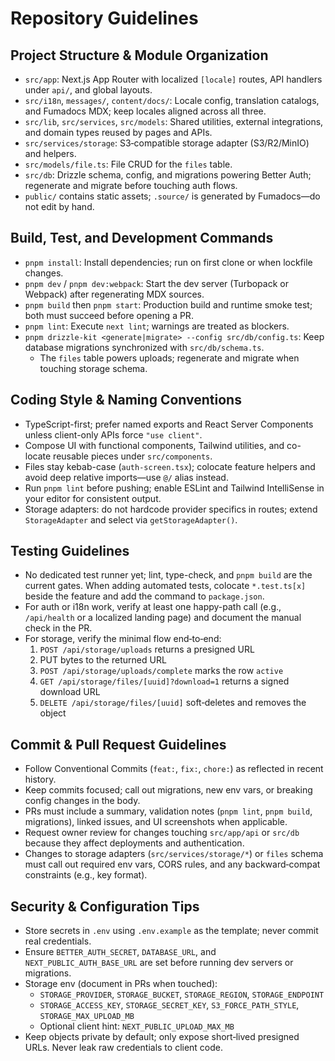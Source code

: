 # Repository Guidelines

## Project Structure & Module Organization
- `src/app`: Next.js App Router with localized `[locale]` routes, API handlers under `api/`, and global layouts.
- `src/i18n`, `messages/`, `content/docs/`: Locale config, translation catalogs, and Fumadocs MDX; keep locales aligned across all three.
- `src/lib`, `src/services`, `src/models`: Shared utilities, external integrations, and domain types reused by pages and APIs.
- `src/services/storage`: S3‑compatible storage adapter (S3/R2/MinIO) and helpers.
- `src/models/file.ts`: File CRUD for the `files` table.
- `src/db`: Drizzle schema, config, and migrations powering Better Auth; regenerate and migrate before touching auth flows.
- `public/` contains static assets; `.source/` is generated by Fumadocs—do not edit by hand.

## Build, Test, and Development Commands
- `pnpm install`: Install dependencies; run on first clone or when lockfile changes.
- `pnpm dev` / `pnpm dev:webpack`: Start the dev server (Turbopack or Webpack) after regenerating MDX sources.
- `pnpm build` then `pnpm start`: Production build and runtime smoke test; both must succeed before opening a PR.
- `pnpm lint`: Execute `next lint`; warnings are treated as blockers.
- `pnpm drizzle-kit <generate|migrate> --config src/db/config.ts`: Keep database migrations synchronized with `src/db/schema.ts`.
  - The `files` table powers uploads; regenerate and migrate when touching storage schema.

## Coding Style & Naming Conventions
- TypeScript-first; prefer named exports and React Server Components unless client-only APIs force `"use client"`.
- Compose UI with functional components, Tailwind utilities, and co-locate reusable pieces under `src/components`.
- Files stay kebab-case (`auth-screen.tsx`); colocate feature helpers and avoid deep relative imports—use `@/` alias instead.
- Run `pnpm lint` before pushing; enable ESLint and Tailwind IntelliSense in your editor for consistent output.
 - Storage adapters: do not hardcode provider specifics in routes; extend `StorageAdapter` and select via `getStorageAdapter()`.

## Testing Guidelines
- No dedicated test runner yet; lint, type-check, and `pnpm build` are the current gates. When adding automated tests, colocate `*.test.ts[x]` beside the feature and add the command to `package.json`.
- For auth or i18n work, verify at least one happy-path call (e.g., `/api/health` or a localized landing page) and document the manual check in the PR.
 - For storage, verify the minimal flow end‑to‑end:
   1) `POST /api/storage/uploads` returns a presigned URL
   2) PUT bytes to the returned URL
   3) `POST /api/storage/uploads/complete` marks the row `active`
   4) `GET /api/storage/files/[uuid]?download=1` returns a signed download URL
   5) `DELETE /api/storage/files/[uuid]` soft‑deletes and removes the object

## Commit & Pull Request Guidelines
- Follow Conventional Commits (`feat:`, `fix:`, `chore:`) as reflected in recent history.
- Keep commits focused; call out migrations, new env vars, or breaking config changes in the body.
- PRs must include a summary, validation notes (`pnpm lint`, `pnpm build`, migrations), linked issues, and UI screenshots when applicable.
- Request owner review for changes touching `src/app/api` or `src/db` because they affect deployments and authentication.
 - Changes to storage adapters (`src/services/storage/*`) or `files` schema must call out required env vars, CORS rules, and any backward‑compat constraints (e.g., key format).

## Security & Configuration Tips
- Store secrets in `.env` using `.env.example` as the template; never commit real credentials.
- Ensure `BETTER_AUTH_SECRET`, `DATABASE_URL`, and `NEXT_PUBLIC_AUTH_BASE_URL` are set before running dev servers or migrations.
 - Storage env (document in PRs when touched):
   - `STORAGE_PROVIDER`, `STORAGE_BUCKET`, `STORAGE_REGION`, `STORAGE_ENDPOINT`
   - `STORAGE_ACCESS_KEY`, `STORAGE_SECRET_KEY`, `S3_FORCE_PATH_STYLE`, `STORAGE_MAX_UPLOAD_MB`
   - Optional client hint: `NEXT_PUBLIC_UPLOAD_MAX_MB`
 - Keep objects private by default; only expose short‑lived presigned URLs. Never leak raw credentials to client code.
